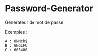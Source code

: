# Password-Generator

Générateur de mot de passe

Exemples :

    A : 8NMcb$
    B : GNGLFU
    C : 605480
